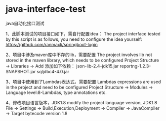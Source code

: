 # java-interface-test
 java自动化接口测试


1、此脚本测试的项目接口如下，需自行配置idea：
The project interface tested by this script is as follows, you need to configure the idea yourself:
https://github.com/ranmaxli/springboot-login

2、项目中涉及maven库中不存的lib，需要配置
The project involves lib not stored in the maven library, which needs to be configured
Project Structure  → Libraries  → Add 添加如下依赖：
json-lib-2.4-jdk15.jar
reportng-1.2.3-SNAPSHOT.jar
sqljdbc4-4.0.jar

3、项目中使用到了Lambdas表达式，需要配置
Lambdas expressions are used in the project and need to be configured
Project Structure  → Modules  → Language level:8-Lambdas, type annotations etc.

4、修改项目语言版本，JDK1.8
modify the project language version, JDK1.8
File  → Settings  → Build,Execution,Deployment → Compiler  → JavaCompiler  → 
Target bytecode version 1.8
